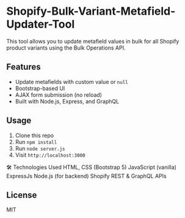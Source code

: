 # Shopify-Bulk-Variant-Metafield-Updater-Tool

This tool allows you to update metafield values in bulk for all Shopify product variants using the Bulk Operations API.

## Features
- Update metafields with custom value or `null`
- Bootstrap-based UI
- AJAX form submission (no reload)
- Built with Node.js, Express, and GraphQL

## Usage

1. Clone this repo
2. Run `npm install`
3. Run `node server.js`
4. Visit `http://localhost:3000`

🛠️ Technologies Used
HTML, CSS (Bootstrap 5)
JavaScript (vanilla)
ExpressJs Node.js (for backend)
Shopify REST & GraphQL APIs

## License
MIT
